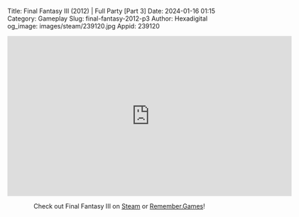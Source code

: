 Title: Final Fantasy III (2012) | Full Party [Part 3]
Date: 2024-01-16 01:15
Category: Gameplay
Slug: final-fantasy-2012-p3
Author: Hexadigital
og_image: images/steam/239120.jpg
Appid: 239120

<center><iframe src="https://www.youtube.com/embed/EmNTbxcDae0?feature=oembed" allow="accelerometer; autoplay; encrypted-media; gyroscope; picture-in-picture" width="640" height="360" frameborder="0"></iframe>

Check out Final Fantasy III on [Steam](https://store.steampowered.com/app/239120/?curator_clanid=34633900) or [Remember.Games](https://remember.games/game/1072/final-fantasy-iii/)!</center>